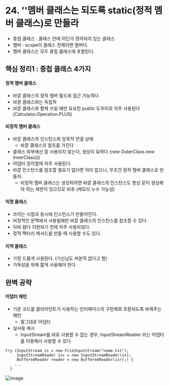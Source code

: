 # 24. ''멤버 클래스는 되도록 static(정적 멤버 클래스)로 만들라
 * 중첩 클래스 : 클래스 안에 어딘가 정의되어 있는 클래스
 * 멤버 : scope이 클래스 전체이면 멤버다.
 * 멤버 클래스는 모두 중첩 클래스에 포함된다.

## 핵심 정리1 : 중첩 클래스 4가지
#### 정적 멤버 클래스
 * 바깥 클래스의 정적 멤버 필드에 접근 가능하다.
 * 바깥 클래스와는 독립적
 * 바깥 클래스와 함께 쓰일 때만 유요한 public 도우미로 자주 사용된다 (Calculator.Operation.PLUS)
#### 비정적 멤버 클래스
 * 바깥 클래스의 인스턴스와 암묵적 연결 상태
   * 바깥 클래스의 참조를 가진다
 * 클래스 외부에선 잘 사용되지 않는다, 생성이 묘하다 (new OuterClass.new InnerClass())
 * 어댑터 정의할때 자주 사용된다.
 * 바깥 인스턴스를 참조할 필요가 없다면 의미 없으니, 무조건 정적 멤버 클래스로 만들자.
    * 비정적 멤버 클래스는 생성하려면 바깥 클래스의 인스턴스도 항상 같이 생성해야 하는 제한이 있으므로 비추 (메모리 누수 가능성)
#### 익명 클래스
 * 쓰이는 시점과 동시에 인스턴스가 만들어진다.
 * 비정적인 문맥에서 사용될때만 바깥 클래스의 인스턴스를 참조할 수 있다.
 * 자바 람다 지원되기 전에 자주 사용되었다.
 * 정적 팩터리 메서드를 만들 때 사용할 수도 있다.
#### 지역 클래스
 * 가장 드물게 사용된다. (기선님도 써본적 없다고 함)
 * 가독성을 위해 짧게 사용해야 한다

## 완벽 공략
#### 어댑터 패턴
 * 기존 코드를 클라이언트가 사용하는 인터페이스의 구현체와 호환되도록 바꿔주는 패턴
    * 말그대로 어댑터
 * 실사용 예시
    * InputStream를 바로 사용할 수 없는 경우, InputStreamReader 라는 어댑터를 이용해서 사용할 수 있다
```
try (InputStream is = new FileInputStream("name.txt");
     InputStreamReader isr = new InputStreamReader(is);
     BufferedReader reader = new BufferedReader(isr);) {
    ...
  }
```

![image](https://github.com/jaehleeee/study-docs/assets/48814463/b69050ed-7090-48f4-8d7e-c68749c87416)

